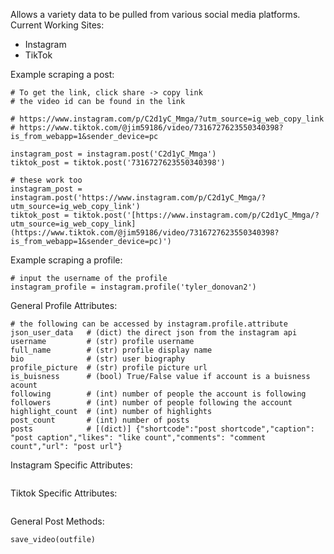Allows a variety data to be pulled from various social media platforms.
Current Working Sites:
- Instagram
- TikTok


Example scraping a post:
```
# To get the link, click share -> copy link
# the video id can be found in the link

# https://www.instagram.com/p/C2d1yC_Mmga/?utm_source=ig_web_copy_link
# https://www.tiktok.com/@jim59186/video/7316727623550340398?is_from_webapp=1&sender_device=pc

instagram_post = instagram.post('C2d1yC_Mmga')
tiktok_post = tiktok.post('7316727623550340398')

# these work too
instagram_post = instagram.post('https://www.instagram.com/p/C2d1yC_Mmga/?utm_source=ig_web_copy_link') 
tiktok_post = tiktok.post('[https://www.instagram.com/p/C2d1yC_Mmga/?utm_source=ig_web_copy_link](https://www.tiktok.com/@jim59186/video/7316727623550340398?is_from_webapp=1&sender_device=pc)')
```


Example scraping a profile:
```
# input the username of the profile
instagram_profile = instagram.profile('tyler_donovan2')
```

General Profile Attributes:
```
# the following can be accessed by instagram.profile.attribute
json_user_data   # (dict) the direct json from the instagram api
username         # (str) profile username
full_name        # (str) profile display name
bio              # (str) user biography
profile_picture  # (str) profile picture url
is_buisness      # (bool) True/False value if account is a buisness acount
following        # (int) number of people the account is following 
followers        # (int) number of people following the account
highlight_count  # (int) number of highlights
post_count       # (int) number of posts
posts            # [(dict)] {"shortcode":"post shortcode","caption": "post caption","likes": "like count","comments": "comment count","url": "post url"}
```
Instagram Specific Attributes:
```
```
Tiktok Specific Attributes:
```
```

General Post Methods:
```
save_video(outfile)
```
